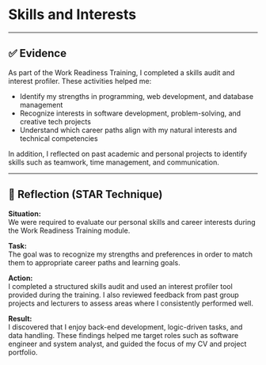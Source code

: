 # Skills and Interests

---

## ✅ Evidence

As part of the Work Readiness Training, I completed a skills audit and interest profiler. These activities helped me:

- Identify my strengths in programming, web development, and database management
- Recognize interests in software development, problem-solving, and creative tech projects
- Understand which career paths align with my natural interests and technical competencies

In addition, I reflected on past academic and personal projects to identify skills such as teamwork, time management, and communication.

---

## 🌟 Reflection (STAR Technique)

**Situation:**  
We were required to evaluate our personal skills and career interests during the Work Readiness Training module.

**Task:**  
The goal was to recognize my strengths and preferences in order to match them to appropriate career paths and learning goals.

**Action:**  
I completed a structured skills audit and used an interest profiler tool provided during the training. I also reviewed feedback from past group projects and lecturers to assess areas where I consistently performed well.

**Result:**  
I discovered that I enjoy back-end development, logic-driven tasks, and data handling. These findings helped me target roles such as software engineer and system analyst, and guided the focus of my CV and project portfolio.
